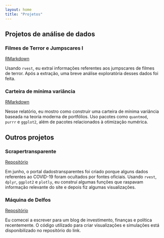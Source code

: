 ```yaml
---
layout: home
title: "Projetos"
---
```


## Projetos de análise de dados

### Filmes de Terror e Jumpscares I

[RMarkdown](https://htmlpreview.github.io/?https://github.com/jclmntn/datapractice/blob/master/jumpscare%20analysis/analysis%20I/jumpscareana.html)

Usando `rvest`, eu extraí informações referentes aos jumpscares de filmes de terror. Após a extração, uma breve análise exploratória desses dados foi feita. 

### Carteira de mínima variância

[RMarkdown](https://htmlpreview.github.io/?https://github.com/jclmntn/datapractice/blob/master/cartmin/projeto.nb.html)

Nesse relatório, eu mostro como construir uma carteira de mínima variância baseada na teoria moderna de portfólios. Uso pacotes como `quantmod`, `purrr` e `ggplot2`, além de pacotes relacionados à otimização numérica. 

## Outros projetos

### Scrapertransparente

[Repositório](https://github.com/jclmntn/scrapertransparente)

Em junho, o portal dadostransparentes foi criado porque alguns dados referentes ao COVID-19 foram ocultados por fontes oficiais. Usando `rvest`, `dplyr`, `ggplot2` e `plotly`, eu construí algumas funções que raspavam informação relevante do site e depois fiz algumas visualizações. 

### Máquina de Delfos
[Repositório](https://github.com/jclmntn/maquinadelfos)

Eu comecei a escrever para um blog de investimento, finanças e política recentemente. O código utilizado para criar visualizações e simulações está disponibilizado no repositório do link.
